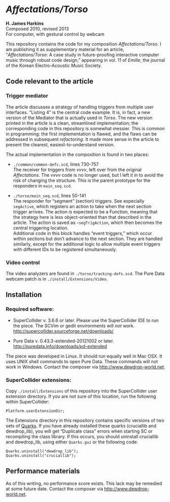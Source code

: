 

# *Affectations/Torso*

**H. James Harkins**   
   Composed 2010, revised 2013   
   For computer, with gestural control by webcam

This repository contains the code for my composition
*Affectations/Torso*. I am publishing it as supplementary material for
an article, &ldquo;*Affectations/Torso*: A case study in future-proofing
interactive computer music through robust code design,&rdquo; appearing in
vol. 11 of *Emille*, the journal of the Korean Electro-Acoustic Music
Society.

## Code relevant to the article

### Trigger mediator

The article discusses a strategy of handling triggers from multiple
user interfaces. &ldquo;Listing 4&rdquo; is the central code example. It is, in
fact, a new version of the Mediator that is actually used in
*Torso*. The new version printed in the article is a clean,
streamlined implementation; the corresponding code in this repository
is somewhat messier. This is common in programming: the first
implementation is flawed, and the flaws can be addressed in subsequent
*refactoring*. It made more sense in the article to present the
clearest, easiest-to-understand version.

The actual implementation in the composition is found in two places:

-   `./common/common-defs.scd`, lines 730-757   
      The receiver for triggers from *vvvv*, left over from the original
    *Affectations*. The *vvvv* code is no longer used, but I left it in
    to avoid the risk of changing the structure. This is the parent
    prototype for the responders in `main_seq.scd`.

-   `./torso/main_seq.scd`, lines 50-141   
      The responder for &ldquo;segment&rdquo; (section) triggers. See especially
    `segActive`, which registers an action to take when the next section
    trigger arrives. The action is expected to be a Function, meaning
    that the strategy here is less object-oriented than that described
    in the article. The action is saved as `~segTrigAction`, which then
    becomes the central triggering location.   
      Additional code in this block handles &ldquo;event triggers,&rdquo; which occur
    within sections but don&rsquo;t advance to the next section. They are
    handled similarly, except for the additional logic to allow multiple
    event triggers with different IDs to be registered simultaneously.

### Video control

The video analyzers are found in `./torso/tracking-defs.scd`. The Pure
Data webcam patch is in `./install/Extensions/Video`.

## Installation

### Required software:

-   SuperCollider v. 3.6.6 or later. Please use the SuperCollider IDE to
    run the piece. The SCVim or gedit environments will *not*
    work. <http://supercollider.sourceforge.net/downloads/>

-   Pure Data v. 0.43.3-extended-20121002 or
    later. <http://puredata.info/downloads/pd-extended>

The piece was developed in Linux. It should run equally well in Mac
OSX. It uses UNIX shell commands to open Pure Data. These commands
will not work in Windows. Contact the composer via
<http://www.dewdrop-world.net>.

### SuperCollider extensions:

Copy `./install/Extensions` of this repository into the SuperCollider
user extension directory. If you are not sure of this location, run
the following within SuperCollider:

    Platform.userExtensionDir;

The Extensions directory in this repository contains specific versions
of two sets of [Quarks](http://doc.sccode.org/Guides/UsingQuarks.html). If you have already installed these quarks
(cruciallib and dewdrop\_lib), you will get &ldquo;Duplicate class&rdquo; errors
when starting SC or recompiling the class library. If this occurs, you
should uninstall cruciallib and dewdrop\_lib, using either `Quarks.gui`
or the following code:

    Quarks.uninstall("dewdrop_lib");
    Quarks.uninstall("cruciallib");

## Performance materials

As of this writing, no performance score exists. This lack may be
remedied at some future date. Contact the composer via
<http://www.dewdrop-world.net>.
